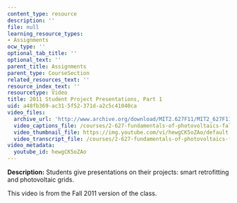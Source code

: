 ```yaml
---
content_type: resource
description: ''
file: null
learning_resource_types:
- Assignments
ocw_type: ''
optional_tab_title: ''
optional_text: ''
parent_title: Assignments
parent_type: CourseSection
related_resources_text: ''
resource_index_text: ''
resourcetype: Video
title: 2011 Student Project Presentations, Part 1
uid: a48fb369-ac31-5f52-371d-a2c5c41040ca
video_files:
  archive_url: 'http://www.archive.org/download/MIT2.627F11/MIT2_627F11_proj01_300k.mp4 '
  video_captions_file: /courses/2-627-fundamentals-of-photovoltaics-fall-2013/2f555d6572a25eaf9ae1d38d7ad5b0d9_hewgCK5oZAo.vtt
  video_thumbnail_file: https://img.youtube.com/vi/hewgCK5oZAo/default.jpg
  video_transcript_file: /courses/2-627-fundamentals-of-photovoltaics-fall-2013/f33d7195994afb9d791aaca929090e98_hewgCK5oZAo.pdf
video_metadata:
  youtube_id: hewgCK5oZAo
---
```


**Description:** Students give presentations on their projects: smart retrofitting and photovoltaic grids.

This video is from the Fall 2011 version of the class.